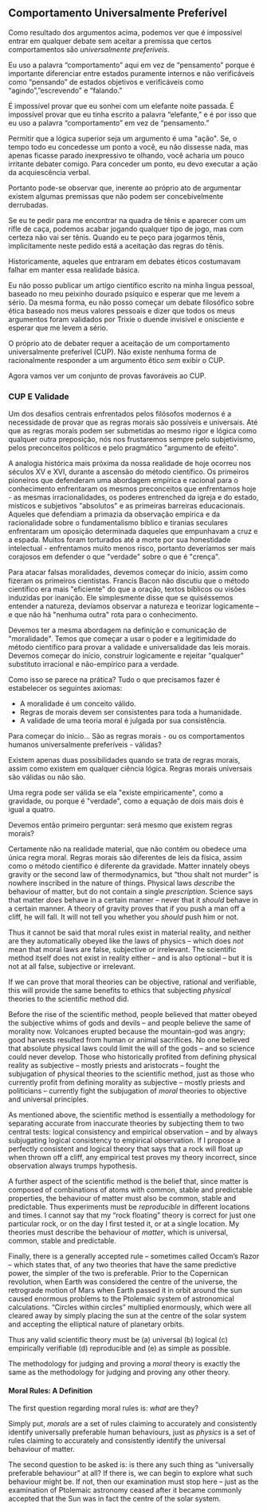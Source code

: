 ## Comportamento Universalmente Preferível

Como resultado dos argumentos acima, podemos ver que é impossível entrar em qualquer debate sem aceitar a premissa que certos comportamentos são *universalmente preferíveis*.

Eu uso a palavra “comportamento” aqui em vez de “pensamento” porque é importante diferenciar entre estados puramente internos e não verificáveis como “pensando” de estados objetivos e verificáveis como “agindo”,”escrevendo” e “falando.”

É impossível provar que eu sonhei com um elefante noite passada. É impossível provar que eu tinha escrito a palavra “elefante,” e é por isso que eu uso a palavra “comportamento” em vez de “pensamento.”

Permitir que a lógica superior seja um argumento é uma "ação". Se, o tempo todo eu concedesse um ponto a você, eu não dissesse nada, mas apenas ficasse parado inexpressivo te olhando, você acharia um pouco irritante debater comigo. Para conceder um ponto, eu devo executar a ação da acquiescência verbal.

Portanto pode-se observar que, inerente ao próprio ato de argumentar existem algumas premissas que não podem ser concebivelmente derrubadas.

Se eu te pedir para me encontrar na quadra de tênis e aparecer com um rifle de caça, podemos acabar jogando qualquer tipo de jogo, mas com certeza não vai ser tênis. Quando eu te peço para jogarmos tênis, implicitamente neste pedido está a aceitação das regras do tênis.

Historicamente, aqueles que entraram em debates éticos costumavam falhar em manter essa realidade básica.

Eu não posso publicar um artigo científico escrito na minha lingua pessoal, baseado no meu peixinho dourado psíquico e esperar que me levem a sério. Da mesma forma, eu não posso começar um debate filosófico sobre ética baseado nos meus valores pessoais e dizer que todos os meus argumentos foram validados por Trixie o duende invisível e onisciente e esperar que me levem a sério.

O próprio ato de debater requer a aceitação de um comportamento universalmente preferível (CUP). Não existe nenhuma forma de racionalmente responder a um argumento êtico *sem* exibir o CUP.

Agora vamos ver um conjunto de provas favoráveis ao CUP.

### CUP E Validade

Um dos desafios centrais enfrentados pelos filósofos modernos é a necessidade de provar que as regras morais são possíveis e universais. Até que as regras morais podem ser submetidas ao mesmo rigor e lógica como qualquer outra preposição, nós nos frustaremos sempre pelo subjetivismo, pelos preconceitos políticos e pelo pragmático "argumento de efeito".

A analogia histórica mais próxima da nossa realidade de hoje ocorreu nos séculos XV e XVI, durante a ascensão do método científico. Os primeiros pioneiros que defenderam uma abordagem empírica e racional para o conhecimento enfrentaram os mesmos preconceitos que enfrentamos hoje - as mesmas irracionalidades, os poderes entrenched da igreja e do estado, místicos e subjetivos "absolutos" e as primeiras barreiras educacionais. Aqueles que defendiam a primazia da observação empírica e da racionalidade sobre o fundamentalismo bíblico e tiranias seculares enfrentaram um oposição determinada daqueles que empunhavam a cruz e a espada. Muitos foram torturados até a morte por sua honestidade intelectual - enfrentamos muito menos risco, portanto deveríamos ser mais corajosos em defender o que "verdade" sobre o que é "crença".

Para atacar falsas moralidades, devemos começar do início, assim como fizeram os primeiros cientistas. Francis Bacon não discutiu que o método científico era mais "eficiente" do que a oração, textos bíblicos ou visões induzidas por inanição. Ele simplesmente disse que se quiséssemos entender a natureza, devíamos observar a natureza e teorizar logicamente – e que não há "nenhuma outra" rota para o conhecimento.

Devemos ter a mesma abordagem na definição e comunicação de "moralidade". Temos que começar a usar o poder e a legitimidade do método científico para provar a validade e universalidade das leis morais. Devemos começar do início, construir logicamente e rejeitar "qualquer" substituto irracional e não-empírico para a verdade.

Como isso se parece na prática? Tudo o que precisamos fazer é estabelecer os seguintes axiomas:

- A moralidade é um conceito válido.
- Regras de morais devem ser consistentes para toda a humanidade.
- A validade de uma teoria moral é julgada por sua consistência.

Para começar do início... São as regras morais - ou os comportamentos humanos universalmente preferíveis - válidas?

Existem apenas duas possibilidades quando se trata de regras morais, assim como existem em qualquer ciência lógica. Regras morais universais são válidas ou não são.

Uma regra pode ser válida se ela "existe empiricamente", como a gravidade, ou porque é "verdade", como a equação de dois mais dois é igual a quatro.

Devemos então primeiro perguntar: será mesmo que existem regras morais?

Certamente não na realidade material, que não contém ou obedece uma única regra moral. Regras morais são diferentes de leis da física, assim como o método científico é diferente da gravidade. Matter innately obeys gravity or the second law of thermodynamics, but “thou shalt not murder” is nowhere inscribed in the nature of things. Physical laws *describe* the behaviour of matter, but do not contain a single *prescription*. Science says that matter *does* behave in a certain manner – never that it *should* behave in a certain manner. A theory of gravity proves that if you push a man off a cliff, he will fall. It will not tell you whether you *should* push him or not.

Thus it cannot be said that moral rules exist in material reality, and neither are they automatically obeyed like the laws of physics – which does *not* mean that moral laws are false, subjective or irrelevant. The scientific method itself does not exist in reality either – and is also optional – but it is not at all false, subjective or irrelevant.

If we can prove that moral theories can be objective, rational and verifiable, this will provide the same benefits to ethics that subjecting *physical* theories to the scientific method did.

Before the rise of the scientific method, people believed that matter obeyed the subjective whims of gods and devils – and people believe the same of morality now. Volcanoes erupted because the mountain-god was angry; good harvests resulted from human or animal sacrifices. No one believed that absolute physical laws could limit the will of the gods – and so science could never develop. Those who historically profited from defining physical reality as subjective – mostly priests and aristocrats – fought the subjugation of physical theories to the scientific method, just as those who currently profit from defining morality as subjective – mostly priests and politicians – currently fight the subjugation of *moral* theories to objective and universal principles.

As mentioned above, the scientific method is essentially a methodology for separating accurate from inaccurate theories by subjecting them to two central tests: logical consistency and empirical observation – and by always subjugating logical consistency to empirical observation. If I propose a perfectly consistent and logical theory that says that a rock will float *up* when thrown off a cliff, any empirical test proves my theory incorrect, since observation always trumps hypothesis.

A further aspect of the scientific method is the belief that, since matter is composed of combinations of atoms with common, stable and predictable properties, the behaviour of matter must also be common, stable and predictable. Thus experiments must be *reproducible* in different locations and times. I cannot say that my “rock floating” theory is correct for just one particular rock, or on the day I first tested it, or at a single location. My theories must describe the behaviour of *matter*, which is universal, common, stable and predictable.

Finally, there is a generally accepted rule – sometimes called Occam’s Razor – which states that, of any two theories that have the same predictive power, the simpler of the two is preferable. Prior to the Copernican revolution, when Earth was considered the centre of the universe, the retrograde motion of Mars when Earth passed it in orbit around the sun caused enormous problems to the Ptolemaic system of astronomical calculations. “Circles within circles” multiplied enormously, which were all cleared away by simply placing the sun at the centre of the solar system and accepting the elliptical nature of planetary orbits.

Thus any valid scientific theory must be (a) universal (b) logical (c) empirically verifiable (d) reproducible and (e) as simple as possible.

The methodology for judging and proving a *moral* theory is exactly the same as the methodology for judging and proving any other theory.

#### Moral Rules: A Definition

The first question regarding moral rules is: *what* are they?

Simply put, *morals* are a set of rules claiming to accurately and consistently identify universally preferable human behaviours, just as *physics* is a set of rules claiming to accurately and consistently identify the universal behaviour of matter.

The second question to be asked is: is there any such thing as “universally preferable behaviour” at all? If there is, we can begin to explore what such behaviour might be. If not, then our examination must stop here – just as the examination of Ptolemaic astronomy ceased after it became commonly accepted that the Sun was in fact the centre of the solar system.

[^6]: In physics, the question is: either universal physical rules are valid, or they are not.